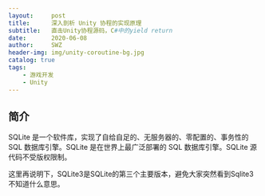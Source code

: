 ```yaml
---
layout:     post
title:      深入剖析 Unity 协程的实现原理
subtitle:   直击Unity协程源码，C#中的yield return
date:       2020-06-08
author:     SWZ
header-img: img/unity-coroutine-bg.jpg
catalog: true
tags:
    - 游戏开发
    - Unity
---
```


## 简介

SQLite 是一个软件库，实现了自给自足的、无服务器的、零配置的、事务性的 SQL 数据库引擎。SQLite 是在世界上最广泛部署的 SQL 数据库引擎。SQLite 源代码不受版权限制。

这里再说明下，SQLite3是SQLite的第三个主要版本，避免大家突然看到Sqlite3不知道什么意思。